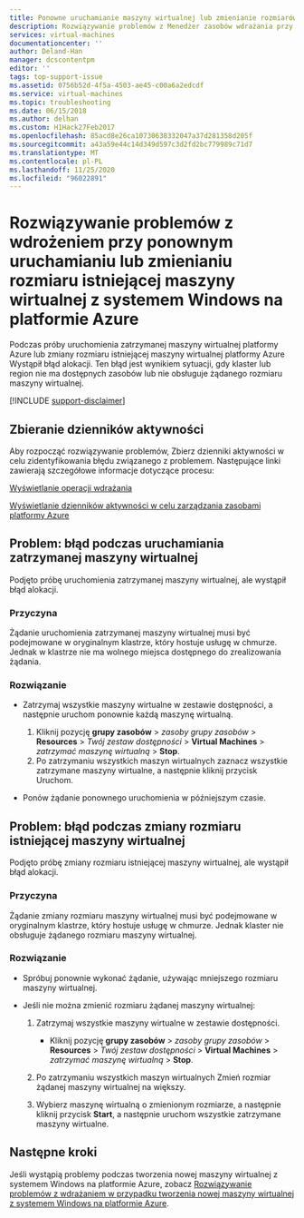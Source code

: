 ```yaml
---
title: Ponowne uruchamianie maszyny wirtualnej lub zmienianie rozmiarów problemów na platformie Azure | Microsoft Docs
description: Rozwiązywanie problemów z Menedżer zasobów wdrażania przy ponownym uruchamianiu lub zmienianiu rozmiarów istniejącej maszyny wirtualnej na platformie Azure
services: virtual-machines
documentationcenter: ''
author: Deland-Han
manager: dcscontentpm
editor: ''
tags: top-support-issue
ms.assetid: 0756b52d-4f5a-4503-ae45-c00a6a2edcdf
ms.service: virtual-machines
ms.topic: troubleshooting
ms.date: 06/15/2018
ms.author: delhan
ms.custom: H1Hack27Feb2017
ms.openlocfilehash: 85acd8e26ca10730638332047a37d281358d205f
ms.sourcegitcommit: a43a59e44c14d349d597c3d2fd2bc779989c71d7
ms.translationtype: MT
ms.contentlocale: pl-PL
ms.lasthandoff: 11/25/2020
ms.locfileid: "96022891"
---
```

# <a name="troubleshoot-deployment-issues-with-restarting-or-resizing-an-existing-windows-vm-in-azure"></a>Rozwiązywanie problemów z wdrożeniem przy ponownym uruchamianiu lub zmienianiu rozmiaru istniejącej maszyny wirtualnej z systemem Windows na platformie Azure
Podczas próby uruchomienia zatrzymanej maszyny wirtualnej platformy Azure lub zmiany rozmiaru istniejącej maszyny wirtualnej platformy Azure Wystąpił błąd alokacji. Ten błąd jest wynikiem sytuacji, gdy klaster lub region nie ma dostępnych zasobów lub nie obsługuje żądanego rozmiaru maszyny wirtualnej.

[!INCLUDE [support-disclaimer](../../../includes/support-disclaimer.md)]

## <a name="collect-activity-logs"></a>Zbieranie dzienników aktywności
Aby rozpocząć rozwiązywanie problemów, Zbierz dzienniki aktywności w celu zidentyfikowania błędu związanego z problemem. Następujące linki zawierają szczegółowe informacje dotyczące procesu:

[Wyświetlanie operacji wdrażania](../../azure-resource-manager/templates/deployment-history.md)

[Wyświetlanie dzienników aktywności w celu zarządzania zasobami platformy Azure](../../azure-resource-manager/management/view-activity-logs.md)

## <a name="issue-error-when-starting-a-stopped-vm"></a>Problem: błąd podczas uruchamiania zatrzymanej maszyny wirtualnej
Podjęto próbę uruchomienia zatrzymanej maszyny wirtualnej, ale wystąpił błąd alokacji.

### <a name="cause"></a>Przyczyna
Żądanie uruchomienia zatrzymanej maszyny wirtualnej musi być podejmowane w oryginalnym klastrze, który hostuje usługę w chmurze. Jednak w klastrze nie ma wolnego miejsca dostępnego do zrealizowania żądania.

### <a name="resolution"></a>Rozwiązanie
* Zatrzymaj wszystkie maszyny wirtualne w zestawie dostępności, a następnie uruchom ponownie każdą maszynę wirtualną.
  
  1. Kliknij pozycję **grupy zasobów**  >  *zasoby grupy zasobów*  >  **Resources**  >  *Twój zestaw dostępności*  >  **Virtual Machines**  >  *zatrzymać maszynę wirtualną*  >  **Stop**.
  2. Po zatrzymaniu wszystkich maszyn wirtualnych zaznacz wszystkie zatrzymane maszyny wirtualne, a następnie kliknij przycisk Uruchom.
* Ponów żądanie ponownego uruchomienia w późniejszym czasie.

## <a name="issue-error-when-resizing-an-existing-vm"></a>Problem: błąd podczas zmiany rozmiaru istniejącej maszyny wirtualnej
Podjęto próbę zmiany rozmiaru istniejącej maszyny wirtualnej, ale wystąpił błąd alokacji.

### <a name="cause"></a>Przyczyna
Żądanie zmiany rozmiaru maszyny wirtualnej musi być podejmowane w oryginalnym klastrze, który hostuje usługę w chmurze. Jednak klaster nie obsługuje żądanego rozmiaru maszyny wirtualnej.

### <a name="resolution"></a>Rozwiązanie
* Spróbuj ponownie wykonać żądanie, używając mniejszego rozmiaru maszyny wirtualnej.
* Jeśli nie można zmienić rozmiaru żądanej maszyny wirtualnej:
  
  1. Zatrzymaj wszystkie maszyny wirtualne w zestawie dostępności.
     
     * Kliknij pozycję **grupy zasobów**  >  *zasoby grupy zasobów*  >  **Resources**  >  *Twój zestaw dostępności*  >  **Virtual Machines**  >  *zatrzymać maszynę wirtualną*  >  **Stop**.
  2. Po zatrzymaniu wszystkich maszyn wirtualnych Zmień rozmiar żądanej maszyny wirtualnej na większy.
  3. Wybierz maszynę wirtualną o zmienionym rozmiarze, a następnie kliknij przycisk **Start**, a następnie uruchom wszystkie zatrzymane maszyny wirtualne.

## <a name="next-steps"></a>Następne kroki
Jeśli wystąpią problemy podczas tworzenia nowej maszyny wirtualnej z systemem Windows na platformie Azure, zobacz [Rozwiązywanie problemów z wdrażaniem w przypadku tworzenia nowej maszyny wirtualnej z systemem Windows na platformie Azure](./troubleshoot-deployment-new-vm-windows.md).
